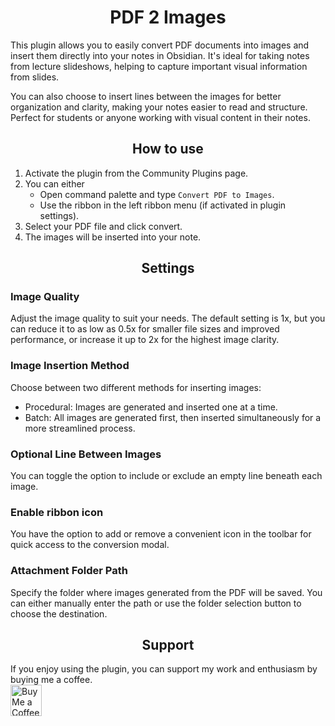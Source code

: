<h1 align="center">
	PDF 2 Images
</h1>

This plugin allows you to easily convert PDF documents into images and insert them directly into your notes in Obsidian. It's ideal for taking notes from lecture slideshows, helping to capture important visual information from slides.

You can also choose to insert lines between the images for better organization and clarity, making your notes easier to read and structure. Perfect for students or anyone working with visual content in their notes.

<h2 align="center">
	How to use
</h2>

1. Activate the plugin from the Community Plugins page.
2. You can either
 	- Open command palette and type `Convert PDF to Images`.
	- Use the ribbon in the left ribbon menu (if activated in plugin settings).
4. Select your PDF file and click convert.
5. The images will be inserted into your note.

<h2 align="center">
	Settings
</h2>

### Image Quality
Adjust the image quality to suit your needs. The default setting is 1x, but you can reduce it to as low as 0.5x for smaller file sizes and improved performance, or increase it up to 2x for the highest image clarity.

### Image Insertion Method
Choose between two different methods for inserting images:
- Procedural: Images are generated and inserted one at a time.
- Batch: All images are generated first, then inserted simultaneously for a more streamlined process.

### Optional Line Between Images
You can toggle the option to include or exclude an empty line beneath each image. 

### Enable ribbon icon
You have the option to add or remove a convenient icon in the toolbar for quick access to the conversion modal.

### Attachment Folder Path
Specify the folder where images generated from the PDF will be saved. You can either manually enter the path or use the folder selection button to choose the destination.

<h2 align="center">
	Support
</h2>

If you enjoy using the plugin, you can support my work and enthusiasm by buying me a coffee.<br>
<a href='https://ko-fi.com/Q5Q814LKGT' target='_blank'><img height='50' style='border:0px;height:50px;' src='https://storage.ko-fi.com/cdn/kofi3.png?v=3' border='0' alt='Buy Me a Coffee at ko-fi.com' /></a>

